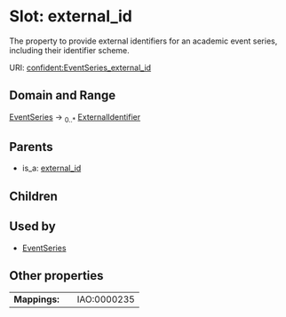 
# Slot: external_id


The property to provide external identifiers for an academic event series, including their identifier scheme.

URI: [confident:EventSeries_external_id](https://raw.githubusercontent.com/TIBHannover/ConfIDent_schema/main/src/linkml/confident_schema.yaml#EventSeries_external_id)


## Domain and Range

[EventSeries](EventSeries.md) &#8594;  <sub>0..\*</sub> [ExternalIdentifier](ExternalIdentifier.md)

## Parents

 *  is_a: [external_id](external_id.md)

## Children


## Used by

 * [EventSeries](EventSeries.md)

## Other properties

|  |  |  |
| --- | --- | --- |
| **Mappings:** | | IAO:0000235 |


